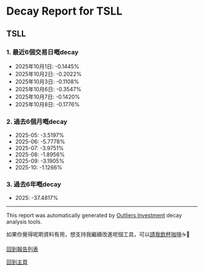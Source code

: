 # Decay Report for TSLL

## TSLL

### 1. 最近6個交易日嘅decay

- 2025年10月1日: -0.1445%
- 2025年10月2日: -0.2022%
- 2025年10月3日: -0.1108%
- 2025年10月6日: -0.3547%
- 2025年10月7日: -0.1420%
- 2025年10月8日: -0.1776%

### 2. 過去6個月嘅decay

- 2025-05: -3.5197%
- 2025-06: -5.7778%
- 2025-07: -3.9751%
- 2025-08: -1.8956%
- 2025-09: -3.1905%
- 2025-10: -1.1266%

### 3. 過去6年嘅decay

- 2025: -37.4817%

------------------------------
This report was automatically generated by [Outliers Investment](https://outliersecon.github.io/Outliers-Investment/) decay analysis tools.

如果你覺得呢啲資料有用，想支持我繼續改進呢個工具，可以[請我飲杯咖啡](https://buymeacoffee.com/outliersecon)☕🙏

[回到報告列表](https://outliersecon.github.io/Outliers-Investment/reports/reports_public)

[回到主頁](https://outliersecon.github.io/Outliers-Investment/)